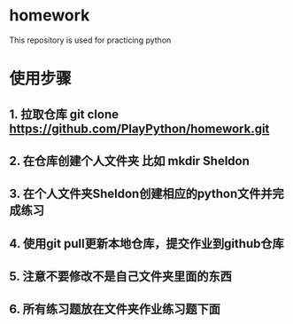 # homework
This repository is used for practicing python

# 使用步骤
## 1. 拉取仓库 git clone  https://github.com/PlayPython/homework.git
## 2. 在仓库创建个人文件夹 比如 mkdir Sheldon
## 3. 在个人文件夹Sheldon创建相应的python文件并完成练习 
## 4. 使用git pull更新本地仓库，提交作业到github仓库
## 5. 注意不要修改不是自己文件夹里面的东西
## 6. 所有练习题放在文件夹作业练习题下面

